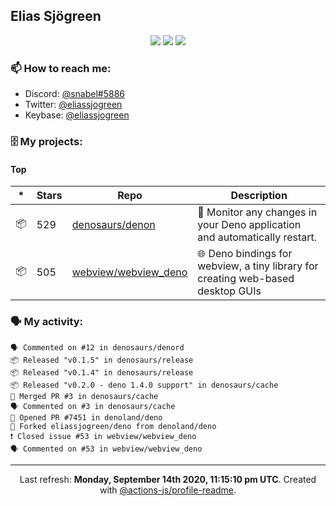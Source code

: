 ## Elias Sjögreen

<p align="center">
  <img src="https://img.shields.io/badge/🎂-dec. 2003-success" />
  <img src="https://img.shields.io/badge/🌎-Stockholm-informational" />
  <img src="https://img.shields.io/badge/👦-He/Him-informational" />
</p>

### 📫 How to reach me:

- Discord: [@snabel#5886](https://discord.com/users/267978757799673866)
- Twitter: [@eliassjogreen](https://twitter.com/eliassjogreen)
- Keybase: [@eliassjogreen](https://keybase.io/eliassjogreen)

### 🗄 My projects:

#### Top
|*|Stars|Repo|Description|
|---|---|---|---|
| 📦 | 529 | [denosaurs/denon](https://github.com/denosaurs/denon) | 👀 Monitor any changes in your Deno application and automatically restart. |
| 📦 | 505 | [webview/webview_deno](https://github.com/webview/webview_deno) | 🌐 Deno bindings for webview, a tiny library for creating web-based desktop GUIs |

### 🗣 My activity:

```
🗣 Commented on #12 in denosaurs/denord
📦 Released "v0.1.5" in denosaurs/release
📦 Released "v0.1.4" in denosaurs/release
📦 Released "v0.2.0 - deno 1.4.0 support" in denosaurs/cache
🎉 Merged PR #3 in denosaurs/cache
🗣 Commented on #3 in denosaurs/cache
💪 Opened PR #7451 in denoland/deno
🍴 Forked eliassjogreen/deno from denoland/deno
❗️ Closed issue #53 in webview/webview_deno
🗣 Commented on #53 in webview/webview_deno
```

------------
<p align="center">Last refresh: <b>Monday, September 14th 2020, 11:15:10 pm UTC</b>. Created with <a href=https://github.com/marketplace/actions/profile-readme>@actions-js/profile-readme</a>.</p>
